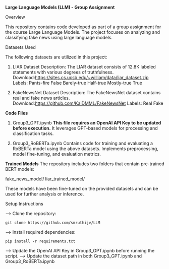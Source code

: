 **Large Language Models (LLM) - Group Assignment**

Overview

This repository contains code developed as part of a group assignment for the course Large Language Models. The project focuses on analyzing and classifying fake news using large language models.

Datasets Used

The following datasets are utilized in this project:

1. LIAR Dataset
Description: The LIAR dataset consists of 12.8K labeled statements with various degrees of truthfulness.
Download:https://sites.cs.ucsb.edu/~william/data/liar_dataset.zip
Labels:
Pants-fire
False
Barely-true
Half-true
Mostly-true
True

2. FakeNewsNet Dataset
Description: The FakeNewsNet dataset contains real and fake news articles.
Download:https://github.com/KaiDMML/FakeNewsNet
Labels:
Real
Fake

**Code Files**

1. Group3_GPT.ipynb
**This file requires an OpenAI API Key to be updated before execution.**
It leverages GPT-based models for processing and classification tasks.

2. Group3_RoBERTa.ipynb
Contains code for training and evaluating a RoBERTa model using the above datasets.
Implements preprocessing, model fine-tuning, and evaluation metrics.

**Trained Models**
The repository includes two folders that contain pre-trained BERT models:

fake_news_model/
liar_trained_model/

These models have been fine-tuned on the provided datasets and can be used for further analysis or inference.


Setup Instructions

--> Clone the repository:

    git clone https://github.com/smruthijv/LLM

--> Install required dependencies:

    pip install -r requirements.txt

--> Update the OpenAI API Key in Group3_GPT.ipynb before running the script.
--> Update the dataset path in both Group3_GPT.ipynb and Group3_RoBERTa.ipynb


